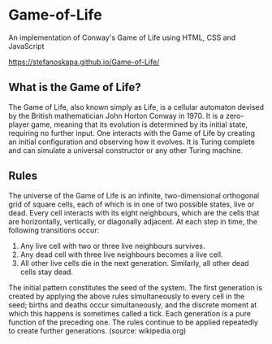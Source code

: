 # Game-of-Life
An implementation of Conway's Game of Life using HTML, CSS and JavaScript

https://stefanoskapa.github.io/Game-of-Life/

## What is the Game of Life?
The Game of Life, also known simply as Life, is a cellular automaton devised 
by the British mathematician John Horton Conway in 1970. It is a zero-player 
game, meaning that its evolution is determined by its initial state, requiring 
no further input. One interacts with the Game of Life by creating an initial 
configuration and observing how it evolves. It is Turing complete and can 
simulate a universal constructor or any other Turing machine.

## Rules
The universe of the Game of Life is an infinite, two-dimensional orthogonal 
grid of square cells, each of which is in one of two possible states, live 
or dead. Every cell interacts with its eight neighbours, which are the cells 
that are horizontally, vertically, or diagonally adjacent. At each step in 
time, the following transitions occur:

1) Any live cell with two or three live neighbours survives.
2) Any dead cell with three live neighbours becomes a live cell.
3) All other live cells die in the next generation. Similarly, all other dead cells stay dead.

The initial pattern constitutes the seed of the system. The first generation is created by applying the above rules simultaneously to every cell in the seed; births and deaths occur simultaneously, and the discrete moment at which this happens is sometimes called a tick. Each generation is a pure function of the preceding one. The rules continue to be applied repeatedly to create further generations.
(source: wikipedia.org)


